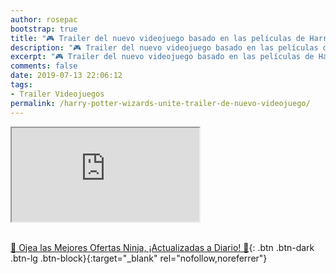 ```yaml
---
author: rosepac
bootstrap: true
title: "🎮 Trailer del nuevo videojuego basado en las películas de Harry Potter y similar al adictivo y famoso Pokemon Go"
description: "🎮 Trailer del nuevo videojuego basado en las películas de Harry Potter y similar al adictivo y famoso Pokemon Go"
excerpt: "🎮 Trailer del nuevo videojuego basado en las películas de Harry Potter y similar al adictivo y famoso Pokemon Go"
comments: false
date: 2019-07-13 22:06:12
tags:
- Trailer Videojuegos
permalink: /harry-potter-wizards-unite-trailer-de-nuevo-videojuego/
---
```


<div class="embed-responsive embed-responsive-16by9">
  <iframe class="embed-responsive-item" src="https://www.youtube-nocookie.com/embed/8u51ZY2a3Sc?rel=0" allowfullscreen></iframe>
</div><br/>

[🎁 Ojea las Mejores Ofertas Ninja, ¡Actualizadas a Diario! 🛒](https://www.amazon.es/shop/cibercursos){: .btn .btn-dark .btn-lg .btn-block}{:target="_blank" rel="nofollow,noreferrer"}